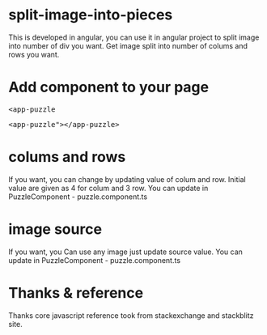 # split-image-into-pieces
This is developed in angular, you can use it in angular project to split image into number of div you want.
Get image split into number of colums and rows you want. 

# Add component to your page
<pre>&lt;<span class="pl-ent">app-puzzle</span><app-puzzle></app-puzzle></pre>

<pre>&lt;<span class="pl-ent">app-puzzle</span><span class="pl-pds">"</span></span>&gt;&lt;/<span class="pl-ent">app-puzzle</span>&gt;</pre>

# colums and rows
If you want, you can change by updating value of colum and row. Initial value are given as 4 for colum and 3 row. You can update in PuzzleComponent - puzzle.component.ts

# image source
If you want, you Can use any image just update source value. You can update in PuzzleComponent - puzzle.component.ts

# Thanks & reference
Thanks core javascript reference took from stackexchange and stackblitz site.
